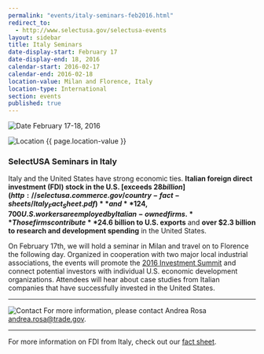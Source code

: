 ```yaml
---
permalink: "events/italy-seminars-feb2016.html"
redirect_to:
  - http://www.selectusa.gov/selectusa-events
layout: sidebar
title: Italy Seminars
date-display-start: February 17
date-display-end: 18, 2016
calendar-start: 2016-02-17
calendar-end: 2016-02-18
location-value: Milan and Florence, Italy
location-type: International
section: events
published: true
---
```



![Date](https://google.github.io/material-design-icons/action/svg/design/ic_event_24px.svg "Date") February 17-18, 2016

![Location](http://google.github.io/material-design-icons/social/svg/design/ic_location_city_24px.svg "Location") {{ page.location-value }}

### SelectUSA Seminars in Italy

Italy and the United States have strong economic ties. **Italian foreign direct investment (FDI) stock in the U.S. [exceeds $28 billion](http://selectusa.commerce.gov/country-fact-sheets/Italy_Fact_Sheet.pdf)** and **124,700 U.S. workers are employed by Italian-owned firms.** Those firms contribute **$24.6 billion to U.S. exports** and **over $2.3 billion to research and development spending** in the United States.

On February 17th, we will hold a seminar in Milan and travel on to Florence the following day. Organized in cooperation with two major local industrial associations, the events will promote the [2016 Investment Summit](http://selectusasummit.us/) and connect potential investors with individual U.S. economic development organizations. Attendees will hear about case studies from Italian companies that have successfully invested in the United States.

---

![Contact](https://google.github.io/material-design-icons/action/svg/design/ic_question_answer_24px.svg "Contact") For more information, please contact Andrea Rosa [andrea.rosa@trade.gov](mailto:andrea.rosa@trade.gov?Subject=SelectUSA%20Italy%20Seminars%20Information).

---

For more information on FDI from Italy, check out our [fact sheet](http://selectusa.commerce.gov/country-fact-sheets/Italy_Fact_Sheet.pdf).
